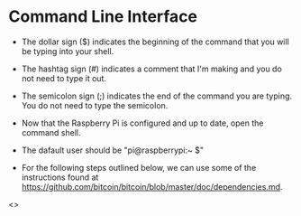 # Command Line Interface

- The dollar sign ($) indicates the beginning of the command that you will be typing into your shell.

- The hashtag sign (#) indicates a comment that I'm making and you do not need to type it out.

- The semicolon sign (;) indicates the end of the command you are typing. You do not need to type the semicolon.

- Now that the Raspberry Pi is configured and up to date, open the command shell.

- The dafault user should be "pi@raspberrypi:~ $"

- For the following steps outlined below, we can use some of the instructions found at https://github.com/bitcoin/bitcoin/blob/master/doc/dependencies.md.

<>
